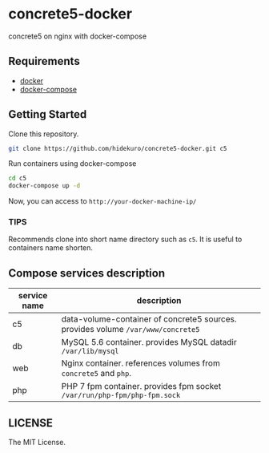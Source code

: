 # concrete5-docker

concrete5 on nginx with docker-compose

## Requirements

- [docker](https://docs.docker.com/engine/installation/)
- [docker-compose](https://docs.docker.com/compose/install/)

## Getting Started

Clone this repository.

```bash
git clone https://github.com/hidekuro/concrete5-docker.git c5
```

Run containers using docker-compose

```bash
cd c5
docker-compose up -d
```

Now, you can access to `http://your-docker-machine-ip/`

### TIPS

Recommends clone into short name directory such as `c5`.
It is useful to containers name shorten.


## Compose services description

| service name | description |
|------|--------------|
| c5 | data-volume-container of concrete5 sources. provides volume `/var/www/concrete5` |
| db | MySQL 5.6 container. provides MySQL datadir `/var/lib/mysql` |
| web | Nginx container. references volumes from `concrete5` and `php`. |
| php | PHP 7 fpm container. provides fpm socket `/var/run/php-fpm/php-fpm.sock` |

## LICENSE

The MIT License.
